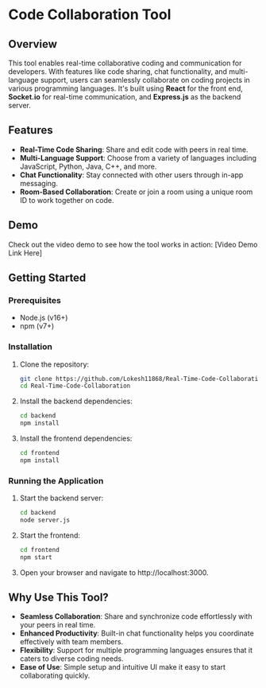 # Code Collaboration Tool

## Overview
This tool enables real-time collaborative coding and communication for developers. With features like code sharing, chat functionality, and multi-language support, users can seamlessly collaborate on coding projects in various programming languages. It's built using **React** for the front end, **Socket.io** for real-time communication, and **Express.js** as the backend server.

## Features
- **Real-Time Code Sharing**: Share and edit code with peers in real time.
- **Multi-Language Support**: Choose from a variety of languages including JavaScript, Python, Java, C++, and more.
- **Chat Functionality**: Stay connected with other users through in-app messaging.
- **Room-Based Collaboration**: Create or join a room using a unique room ID to work together on code.

## Demo
Check out the video demo to see how the tool works in action: [Video Demo Link Here]

## Getting Started

### Prerequisites
- Node.js (v16+)
- npm (v7+)

### Installation
1. Clone the repository:
   ```bash
   git clone https://github.com/Lokesh11868/Real-Time-Code-Collaboration.git
   cd Real-Time-Code-Collaboration
2. Install the backend dependencies:
   ```bash
   cd backend
   npm install
3. Install the frontend dependencies:
   ```bash
   cd frontend
   npm install
### Running the Application
1. Start the backend server:
   ```bash
   cd backend
   node server.js
2. Start the frontend:
   ```bash
   cd frontend
   npm start
3. Open your browser and navigate to http://localhost:3000.

## Why Use This Tool?

- **Seamless Collaboration**: Share and synchronize code effortlessly with your peers in real time.
- **Enhanced Productivity**: Built-in chat functionality helps you coordinate effectively with team members.
- **Flexibility**: Support for multiple programming languages ensures that it caters to diverse coding needs.
- **Ease of Use**: Simple setup and intuitive UI make it easy to start collaborating quickly.




